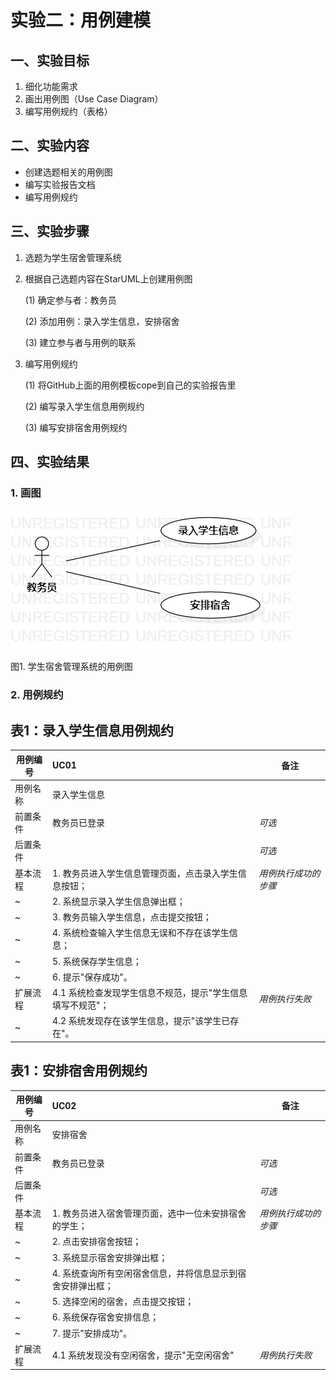 # 实验二：用例建模

## 一、实验目标

1. 细化功能需求
2. 画出用例图（Use Case Diagram）
3. 编写用例规约（表格）

## 二、实验内容

- 创建选题相关的用例图
- 编写实验报告文档
- 编写用例规约

## 三、实验步骤

1. 选题为学生宿舍管理系统
2. 根据自己选题内容在StarUML上创建用例图

    (1) 确定参与者：教务员
    
    (2) 添加用例：录入学生信息，安排宿舍
    
    (3) 建立参与者与用例的联系

3. 编写用例规约

    (1) 将GitHub上面的用例模板cope到自己的实验报告里
    
    (2) 编写录入学生信息用例规约
    
    (3) 编写安排宿舍用例规约

## 四、实验结果

### 1. 画图

![用例图](./Lab2_UseCaseDiagram.jpg)

图1. 学生宿舍管理系统的用例图


### 2. 用例规约

## 表1：录入学生信息用例规约  

用例编号  | UC01 | 备注  
-|:-|-  
用例名称  | 录入学生信息  |   
前置条件  | 教务员已登录   | *可选*   
后置条件  |     | *可选*   
基本流程  | 1. 教务员进入学生信息管理页面，点击录入学生信息按钮；  |*用例执行成功的步骤*   
~| 2. 系统显示录入学生信息弹出框；  |   
~| 3. 教务员输入学生信息，点击提交按钮；   |   
~| 4. 系统检查输入学生信息无误和不存在该学生信息；  |   
~| 5. 系统保存学生信息；  |  
~| 6. 提示"保存成功"。  | 
扩展流程  | 4.1 系统检查发现学生信息不规范，提示"学生信息填写不规范"；   |*用例执行失败*    
~| 4.2 系统发现存在该学生信息，提示"该学生已存在"。   |

## 表1：安排宿舍用例规约  

用例编号  | UC02 | 备注  
-|:-|-  
用例名称  | 安排宿舍  |   
前置条件  | 教务员已登录   | *可选*   
后置条件  |    | *可选*   
基本流程  | 1. 教务员进入宿舍管理页面，选中一位未安排宿舍的学生；  |*用例执行成功的步骤*   
~| 2. 点击安排宿舍按钮；   |  
~| 3. 系统显示宿舍安排弹出框；|
~| 4. 系统查询所有空闲宿舍信息，并将信息显示到宿舍安排弹出框；|
~| 5. 选择空闲的宿舍，点击提交按钮；  |   
~| 6. 系统保存宿舍安排信息；  |  
~| 7. 提示"安排成功"。  | 
扩展流程  | 4.1 系统发现没有空闲宿舍，提示"无空闲宿舍"   |*用例执行失败*   